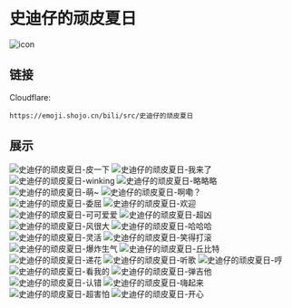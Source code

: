 # 史迪仔的顽皮夏日
![icon](https://emoji.shojo.cn/bili/src/史迪仔的顽皮夏日/icon.png)
## 链接
Cloudflare:
```
https://emoji.shojo.cn/bili/src/史迪仔的顽皮夏日
```
## 展示
![史迪仔的顽皮夏日-皮一下](https://emoji.shojo.cn/bili/src/史迪仔的顽皮夏日/史迪仔的顽皮夏日-皮一下.png)
![史迪仔的顽皮夏日-我来了](https://emoji.shojo.cn/bili/src/史迪仔的顽皮夏日/史迪仔的顽皮夏日-我来了.png)
![史迪仔的顽皮夏日-winking](https://emoji.shojo.cn/bili/src/史迪仔的顽皮夏日/史迪仔的顽皮夏日-winking.png)
![史迪仔的顽皮夏日-略略略](https://emoji.shojo.cn/bili/src/史迪仔的顽皮夏日/史迪仔的顽皮夏日-略略略.png)
![史迪仔的顽皮夏日-萌~](https://emoji.shojo.cn/bili/src/史迪仔的顽皮夏日/史迪仔的顽皮夏日-萌~.png)
![史迪仔的顽皮夏日-啊嘞？](https://emoji.shojo.cn/bili/src/史迪仔的顽皮夏日/史迪仔的顽皮夏日-啊嘞？.png)
![史迪仔的顽皮夏日-委屈](https://emoji.shojo.cn/bili/src/史迪仔的顽皮夏日/史迪仔的顽皮夏日-委屈.png)
![史迪仔的顽皮夏日-欢迎](https://emoji.shojo.cn/bili/src/史迪仔的顽皮夏日/史迪仔的顽皮夏日-欢迎.png)
![史迪仔的顽皮夏日-可可爱爱](https://emoji.shojo.cn/bili/src/史迪仔的顽皮夏日/史迪仔的顽皮夏日-可可爱爱.png)
![史迪仔的顽皮夏日-超凶](https://emoji.shojo.cn/bili/src/史迪仔的顽皮夏日/史迪仔的顽皮夏日-超凶.png)
![史迪仔的顽皮夏日-风很大](https://emoji.shojo.cn/bili/src/史迪仔的顽皮夏日/史迪仔的顽皮夏日-风很大.png)
![史迪仔的顽皮夏日-哈哈哈](https://emoji.shojo.cn/bili/src/史迪仔的顽皮夏日/史迪仔的顽皮夏日-哈哈哈.png)
![史迪仔的顽皮夏日-灵活](https://emoji.shojo.cn/bili/src/史迪仔的顽皮夏日/史迪仔的顽皮夏日-灵活.png)
![史迪仔的顽皮夏日-笑得打滚](https://emoji.shojo.cn/bili/src/史迪仔的顽皮夏日/史迪仔的顽皮夏日-笑得打滚.png)
![史迪仔的顽皮夏日-爆炸生气](https://emoji.shojo.cn/bili/src/史迪仔的顽皮夏日/史迪仔的顽皮夏日-爆炸生气.png)
![史迪仔的顽皮夏日-丘比特](https://emoji.shojo.cn/bili/src/史迪仔的顽皮夏日/史迪仔的顽皮夏日-丘比特.png)
![史迪仔的顽皮夏日-递花](https://emoji.shojo.cn/bili/src/史迪仔的顽皮夏日/史迪仔的顽皮夏日-递花.png)
![史迪仔的顽皮夏日-听歌](https://emoji.shojo.cn/bili/src/史迪仔的顽皮夏日/史迪仔的顽皮夏日-听歌.png)
![史迪仔的顽皮夏日-哼](https://emoji.shojo.cn/bili/src/史迪仔的顽皮夏日/史迪仔的顽皮夏日-哼.png)
![史迪仔的顽皮夏日-看我的](https://emoji.shojo.cn/bili/src/史迪仔的顽皮夏日/史迪仔的顽皮夏日-看我的.png)
![史迪仔的顽皮夏日-弹吉他](https://emoji.shojo.cn/bili/src/史迪仔的顽皮夏日/史迪仔的顽皮夏日-弹吉他.png)
![史迪仔的顽皮夏日-认错](https://emoji.shojo.cn/bili/src/史迪仔的顽皮夏日/史迪仔的顽皮夏日-认错.png)
![史迪仔的顽皮夏日-嗨起来](https://emoji.shojo.cn/bili/src/史迪仔的顽皮夏日/史迪仔的顽皮夏日-嗨起来.png)
![史迪仔的顽皮夏日-超害怕](https://emoji.shojo.cn/bili/src/史迪仔的顽皮夏日/史迪仔的顽皮夏日-超害怕.png)
![史迪仔的顽皮夏日-开心](https://emoji.shojo.cn/bili/src/史迪仔的顽皮夏日/史迪仔的顽皮夏日-开心.png)
